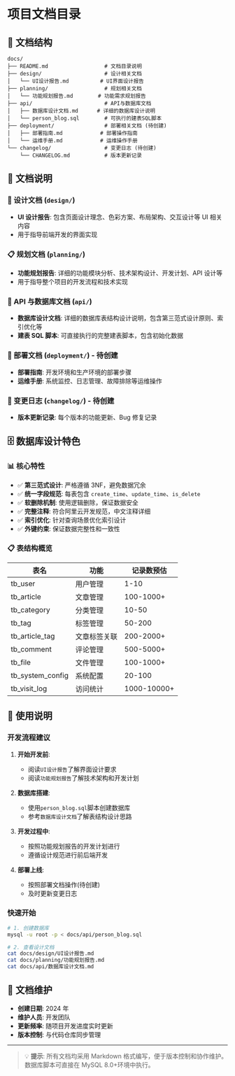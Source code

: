 # 项目文档目录

## 📁 文档结构

```
docs/
├── README.md                  # 文档目录说明
├── design/                    # 设计相关文档
│   └── UI设计报告.md          # UI界面设计报告
├── planning/                  # 规划相关文档
│   └── 功能规划报告.md        # 功能需求规划报告
├── api/                       # API与数据库文档
│   ├── 数据库设计文档.md      # 详细的数据库设计说明
│   └── person_blog.sql        # 可执行的建表SQL脚本
├── deployment/                # 部署相关文档 (待创建)
│   ├── 部署指南.md            # 部署操作指南
│   └── 运维手册.md            # 运维操作手册
└── changelog/                 # 变更日志 (待创建)
    └── CHANGELOG.md           # 版本更新记录
```

## 📖 文档说明

### 🎨 设计文档 (`design/`)

- **UI 设计报告**: 包含页面设计理念、色彩方案、布局架构、交互设计等 UI 相关内容
- 用于指导前端开发的界面实现

### 📋 规划文档 (`planning/`)

- **功能规划报告**: 详细的功能模块分析、技术架构设计、开发计划、API 设计等
- 用于指导整个项目的开发流程和技术实现

### 🔌 API 与数据库文档 (`api/`)

- **数据库设计文档**: 详细的数据库表结构设计说明，包含第三范式设计原则、索引优化等
- **建表 SQL 脚本**: 可直接执行的完整建表脚本，包含初始化数据

### 🚀 部署文档 (`deployment/`) - 待创建

- **部署指南**: 开发环境和生产环境的部署步骤
- **运维手册**: 系统监控、日志管理、故障排除等运维操作

### 📝 变更日志 (`changelog/`) - 待创建

- **版本更新记录**: 每个版本的功能更新、Bug 修复记录

## 🗄️ 数据库设计特色

### 📊 核心特性

- ✅ **第三范式设计**: 严格遵循 3NF，避免数据冗余
- ✅ **统一字段规范**: 每表包含 `create_time`、`update_time`、`is_delete`
- ✅ **软删除机制**: 使用逻辑删除，保证数据安全
- ✅ **完整注释**: 符合阿里云开发规范，中文注释详细
- ✅ **索引优化**: 针对查询场景优化索引设计
- ✅ **外键约束**: 保证数据完整性和一致性

### 📋 表结构概览

| 表名             | 功能         | 记录数预估  |
| ---------------- | ------------ | ----------- |
| tb_user          | 用户管理     | 1-10        |
| tb_article       | 文章管理     | 100-1000+   |
| tb_category      | 分类管理     | 10-50       |
| tb_tag           | 标签管理     | 50-200      |
| tb_article_tag   | 文章标签关联 | 200-2000+   |
| tb_comment       | 评论管理     | 500-5000+   |
| tb_file          | 文件管理     | 100-1000+   |
| tb_system_config | 系统配置     | 20-100      |
| tb_visit_log     | 访问统计     | 1000-10000+ |

## 🎯 使用说明

### 开发流程建议

1. **开始开发前**:
   - 阅读`UI设计报告`了解界面设计要求
   - 阅读`功能规划报告`了解技术架构和开发计划
2. **数据库搭建**:

   - 使用`person_blog.sql`脚本创建数据库
   - 参考`数据库设计文档`了解表结构设计思路

3. **开发过程中**:

   - 按照功能规划报告的开发计划进行
   - 遵循设计规范进行前后端开发

4. **部署上线**:
   - 按照部署文档操作(待创建)
   - 及时更新变更日志

### 快速开始

```bash
# 1. 创建数据库
mysql -u root -p < docs/api/person_blog.sql

# 2. 查看设计文档
cat docs/design/UI设计报告.md
cat docs/planning/功能规划报告.md
cat docs/api/数据库设计文档.md
```

## 📅 文档维护

- **创建日期**: 2024 年
- **维护人员**: 开发团队
- **更新频率**: 随项目开发进度实时更新
- **版本控制**: 与代码仓库同步管理

---

> 💡 **提示**: 所有文档均采用 Markdown 格式编写，便于版本控制和协作维护。数据库脚本可直接在 MySQL 8.0+环境中执行。
